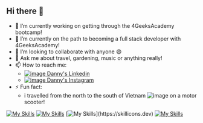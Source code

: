 ## Hi there 👋


- 🔭 I’m currently working on getting through the 4GeeksAcademy bootcamp!
- 🌱 I’m currently on the path to becoming a full stack developer with 4GeeksAcademy!
- 👯 I’m looking to collaborate with anyone :smile:
- 💬 Ask me about travel, gardening, music or anything really!
- 📫 How to reach me:<br>
  -  [![image](https://github.com/user-attachments/assets/df0d8bde-14bc-4dc6-a6b2-fead013b41f1) Danny's Linkedin](https://www.linkedin.com/in/dannyvaldivia/)
  -  [![image](https://github.com/user-attachments/assets/f1a03700-f6c3-4764-93c7-af11b33fb0bc) Danny's Instagram](https://www.instagram.com/danny.valdivia)
- ⚡ Fun fact:
  - i travelled from the north to the south of Vietnam ![image](https://github.com/user-attachments/assets/796e2138-7078-4ba3-9cbb-268c9bb4f5ee)
on a motor scooter!
  

[![My Skills](https://skillicons.dev/icons?i=html,css,bootstrap)](https://skillicons.dev)
[![My Skills](https://skillicons.dev/icons?i=js,react)](https://skillicons.dev)
[![My Skills](https://skillicons.dev/icons?i=py,)](https://skillicons.dev)
[![My Skills](https://skillicons.dev/icons?i=git,postman,firebase)](https://skillicons.dev)
